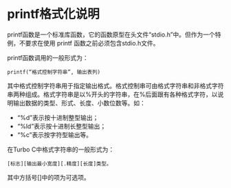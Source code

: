 # printf格式化说明

printf函数是一个标准库函数，它的函数原型在头文件“stdio.h”中。但作为一个特例，不要求在使用 printf 函数之前必须包含stdio.h文件。

printf函数调用的一般形式为： 

    printf(“格式控制字符串”, 输出表列)

其中格式控制字符串用于指定输出格式。格式控制串可由格式字符串和非格式字符串两种组成。格式字符串是以%开头的字符串，在%后面跟有各种格式字符，以说明输出数据的类型、形式、长度、小数位数等。如：

- “%d”表示按十进制整型输出；
- “%ld”表示按十进制长整型输出；
- “%c”表示按字符型输出等。

在Turbo C中格式字符串的一般形式为：

    [标志][输出最小宽度][.精度][长度]类型。

其中方括号[]中的项为可选项。
